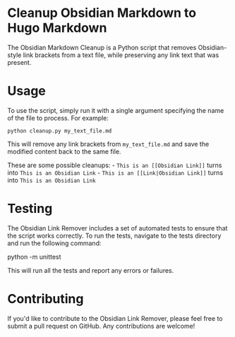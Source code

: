 # Cleanup Obsidian Markdown to Hugo Markdown

The Obsidian Markdown Cleanup is a Python script that removes Obsidian-style link brackets from a text file, while preserving any link text that was present.

# Usage

To use the script, simply run it with a single argument specifying the name of the file to process. For example:

`python cleanup.py my_text_file.md`

This will remove any link brackets from `my_text_file.md` and save the modified content back to the same file.

These are some possible cleanups: - `This is an [[Obsidian Link]]` turns into `This is an Obsidian Link` - `This is an [[Link|Obsidian Link]]` turns into `This is an Obsidian Link`

# Testing

The Obsidian Link Remover includes a set of automated tests to ensure that the script works correctly. To run the tests, navigate to the tests directory and run the following command:

python -m unittest

This will run all the tests and report any errors or failures.

# Contributing

If you'd like to contribute to the Obsidian Link Remover, please feel free to submit a pull request on GitHub. Any contributions are welcome!

